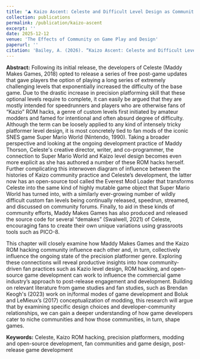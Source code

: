 ```yaml
---
title: "⛰️ Kaizo Ascent: Celeste and Difficult Level Design as Community Practice. (forthcoming)"
collection: publications
permalink: /publication/kaizo-ascent
excerpt: ''
date: 2025-12-12
venue: 'The Effects of Community on Game Play and Design'
paperurl: ''
citation: 'Bailey, A. (2026). “Kaizo Ascent: Celeste and Difficult Level Design as Community Practice.” In <i>The Effects of Community on Game Play and Design</i>. Edited by Kevin Veale and Adam Jerrett.'
---
```


<b>Abstract:</b> Following its initial release, the developers of Celeste (Maddy Makes Games, 2018) opted to release a series of free post-game updates that gave players the option of playing a long series of extremely challenging levels that exponentially increased the difficulty of the base game. Due to the drastic increase in precision platforming skill that these optional levels require to complete, it can easily be argued that they are mostly intended for speedrunners and players who are otherwise fans of “Kazio” ROM hacks, a genre of custom levels first initiated by amateur modders and famed for intentional and often absurd degree of difficulty. Although the term can be loosely applied to any kind of intensely tricky platformer level design, it is most concretely tied to fan mods of the iconic SNES game Super Mario World (Nintendo, 1990). Taking a broader perspective and looking at the ongoing development practice of Maddy Thorson, Celeste's creative director, writer, and co-programmer, the connection to Super Mario World and Kaizo level design becomes even more explicit as she has authored a number of these ROM hacks herself. Further complicating this interwoven diagram of influence between the histories of Kaizo community practice and Celeste’s development, the latter now has an open-source tool called the Everest Mod Loader that transforms Celeste into the same kind of highly mutable game object that Super Mario World has turned into, with a similarly ever-growing number of wildly difficult custom fan levels being continually released, speedrun, streamed, and discussed on community forums. Finally, to aid in these kinds of community efforts, Maddy Makes Games has also produced and released the source code for several “demakes” (Swalwell, 2021) of Celeste, encouraging fans to create their own unique variations using grassroots tools such as PICO-8.

This chapter will closely examine how Maddy Makes Games and the Kaizo ROM hacking community influence each other and, in turn, collectively influence the ongoing state of the precision platformer genre. Exploring these connections will reveal productive insights into how community-driven fan practices such as Kazio level design, ROM hacking, and open-source game development can work to influence the commercial game industry’s approach to post-release engagement and development. Building on relevant literature from game studies and fan studies, such as Brendan Keogh's (2023) work on in/formal modes of game development and Boluk and LeMieux’s (2017) conceptualization of modding, this research will argue that by examining specific design choices and developer-community relationships, we can gain a deeper understanding of how game developers cater to niche communities and how those communities, in turn, shape games.

<b>Keywords:</b> Celeste, Kaizo ROM hacking, precision platformers, modding and open-source development, fan communities and game design, post-release game development
